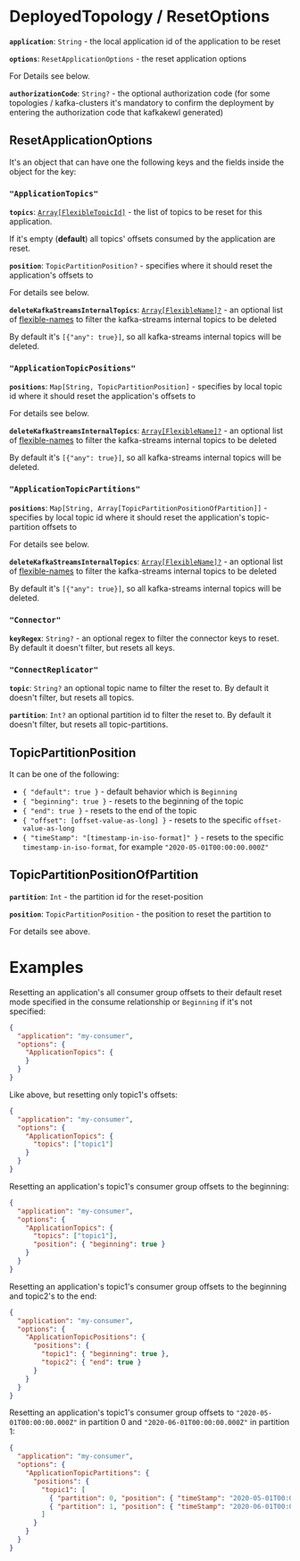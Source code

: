 # DeployedTopology / ResetOptions

**`application`**: `String` - the local application id of the application to be reset

**`options`**: `ResetApplicationOptions` - the reset application options

For Details see below.

**`authorizationCode`**: `String?` - the optional authorization code (for some topologies / kafka-clusters it's mandatory to confirm the deployment by entering the authorization code that kafkakewl generated)

## ResetApplicationOptions

It's an object that can have one the following keys and the fields inside the object for the key:

### `"ApplicationTopics"`

**`topics`**: [`Array[FlexibleTopicId]`](../FlexibleTopicId.md) - the list of topics to be reset for this application.

If it's empty (**default**) all topics' offsets consumed by the application are reset.

**`position`**: `TopicPartitionPosition?` - specifies where it should reset the application's offsets to

For details see below.

**`deleteKafkaStreamsInternalTopics`**: [`Array[FlexibleName]?`](../FlexibleName.md) - an optional list of [flexible-names](../FlexibleName.md) to filter the kafka-streams internal topics to be deleted

By default it's `[{"any": true}]`, so all kafka-streams internal topics will be deleted.

### `"ApplicationTopicPositions"`

**`positions`**: `Map[String, TopicPartitionPosition]` - specifies by local topic id where it should reset the application's offsets to

For details see below.

**`deleteKafkaStreamsInternalTopics`**: [`Array[FlexibleName]?`](../FlexibleName.md) - an optional list of [flexible-names](../FlexibleName.md) to filter the kafka-streams internal topics to be deleted

By default it's `[{"any": true}]`, so all kafka-streams internal topics will be deleted.

### `"ApplicationTopicPartitions"`

**`positions`**: `Map[String, Array[TopicPartitionPositionOfPartition]]` - specifies by local topic id where it should reset the application's topic-partition offsets to

For details see below.

**`deleteKafkaStreamsInternalTopics`**: [`Array[FlexibleName]?`](../FlexibleName.md) - an optional list of [flexible-names](../FlexibleName.md) to filter the kafka-streams internal topics to be deleted

By default it's `[{"any": true}]`, so all kafka-streams internal topics will be deleted.

### `"Connector"`

**`keyRegex`**: `String?` - an optional regex to filter the connector keys to reset. By default it doesn't filter, but resets all keys.

### `"ConnectReplicator"`

**`topic`**: `String?` an optional topic name to filter the reset to. By default it doesn't filter, but resets all topics.

**`partition`**: `Int?` an optional partition id to filter the reset to. By default it doesn't filter, but resets all topic-partitions.

## TopicPartitionPosition

It can be one of the following:
- `{ "default": true }` - default behavior which is `Beginning`
- `{ "beginning": true }` - resets to the beginning of the topic
- `{ "end": true }` - resets to the end of the topic
- `{ "offset": [offset-value-as-long] }` - resets to the specific `offset-value-as-long`
- `{ "timeStamp": "[timestamp-in-iso-format]" }` - resets to the specific `timestamp-in-iso-format`, for example `"2020-05-01T00:00:00.000Z"`

## TopicPartitionPositionOfPartition

**`partition`**: `Int` - the partition id for the reset-position

**`position`**: `TopicPartitionPosition` - the position to reset the partition to

For details see above.

# Examples

Resetting an application's all consumer group offsets to their default reset mode specified in the consume relationship or `Beginning` if it's not specified:

```json
{
  "application": "my-consumer",
  "options": {
    "ApplicationTopics": {
    }
  }
}
```

Like above, but resetting only topic1's offsets:
```json
{
  "application": "my-consumer",
  "options": {
    "ApplicationTopics": {
      "topics": ["topic1"]
    }
  }
}
```

Resetting an application's topic1's consumer group offsets to the beginning:
```json
{
  "application": "my-consumer",
  "options": {
    "ApplicationTopics": {
      "topics": ["topic1"],
      "position": { "beginning": true }
    }
  }
}
```

Resetting an application's topic1's consumer group offsets to the beginning and topic2's to the end:
```json
{
  "application": "my-consumer",
  "options": {
    "ApplicationTopicPositions": {
      "positions": {
        "topic1": { "beginning": true },
        "topic2": { "end": true }
      }
    }
  }
}
```

Resetting an application's topic1's consumer group offsets to `"2020-05-01T00:00:00.000Z"` in partition 0 and `"2020-06-01T00:00:00.000Z"` in partition 1:
```json
{
  "application": "my-consumer",
  "options": {
    "ApplicationTopicPartitions": {
      "positions": {
        "topic1": [
          { "partition": 0, "position": { "timeStamp": "2020-05-01T00:00:00.000Z" } },
          { "partition": 1, "position": { "timeStamp": "2020-06-01T00:00:00.000Z" } }
        ]
      }
    }
  }
}
```